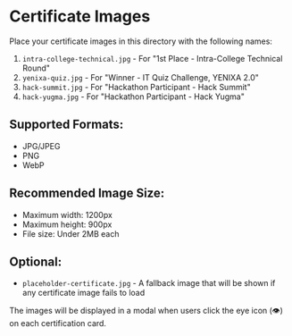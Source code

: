 # Certificate Images

Place your certificate images in this directory with the following names:

1. `intra-college-technical.jpg` - For "1st Place - Intra-College Technical Round"
2. `yenixa-quiz.jpg` - For "Winner - IT Quiz Challenge, YENIXA 2.0"
3. `hack-summit.jpg` - For "Hackathon Participant - Hack Summit"
4. `hack-yugma.jpg` - For "Hackathon Participant - Hack Yugma"

## Supported Formats:
- JPG/JPEG
- PNG
- WebP

## Recommended Image Size:
- Maximum width: 1200px
- Maximum height: 900px
- File size: Under 2MB each

## Optional:
- `placeholder-certificate.jpg` - A fallback image that will be shown if any certificate image fails to load

The images will be displayed in a modal when users click the eye icon (👁️) on each certification card.
